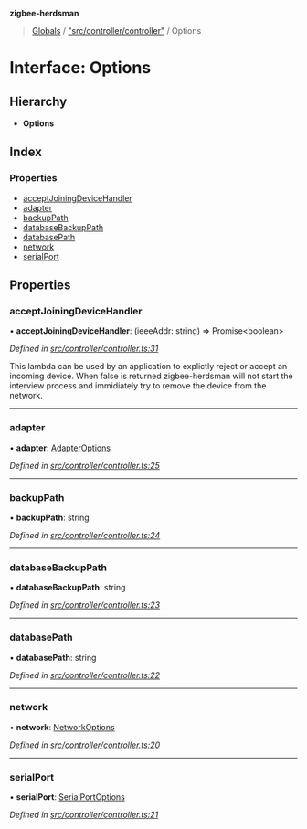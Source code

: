 **zigbee-herdsman**

> [Globals](../README.md) / ["src/controller/controller"](../modules/_src_controller_controller_.md) / Options

# Interface: Options

## Hierarchy

* **Options**

## Index

### Properties

* [acceptJoiningDeviceHandler](_src_controller_controller_.options.md#acceptjoiningdevicehandler)
* [adapter](_src_controller_controller_.options.md#adapter)
* [backupPath](_src_controller_controller_.options.md#backuppath)
* [databaseBackupPath](_src_controller_controller_.options.md#databasebackuppath)
* [databasePath](_src_controller_controller_.options.md#databasepath)
* [network](_src_controller_controller_.options.md#network)
* [serialPort](_src_controller_controller_.options.md#serialport)

## Properties

### acceptJoiningDeviceHandler

•  **acceptJoiningDeviceHandler**: (ieeeAddr: string) => Promise\<boolean>

*Defined in [src/controller/controller.ts:31](https://github.com/Koenkk/zigbee-herdsman/blob/master/src/src/controller/controller.ts#L31)*

This lambda can be used by an application to explictly reject or accept an incoming device.
When false is returned zigbee-herdsman will not start the interview process and immidiately
try to remove the device from the network.

___

### adapter

•  **adapter**: [AdapterOptions](_src_adapter_tstype_.adapteroptions.md)

*Defined in [src/controller/controller.ts:25](https://github.com/Koenkk/zigbee-herdsman/blob/master/src/src/controller/controller.ts#L25)*

___

### backupPath

•  **backupPath**: string

*Defined in [src/controller/controller.ts:24](https://github.com/Koenkk/zigbee-herdsman/blob/master/src/src/controller/controller.ts#L24)*

___

### databaseBackupPath

•  **databaseBackupPath**: string

*Defined in [src/controller/controller.ts:23](https://github.com/Koenkk/zigbee-herdsman/blob/master/src/src/controller/controller.ts#L23)*

___

### databasePath

•  **databasePath**: string

*Defined in [src/controller/controller.ts:22](https://github.com/Koenkk/zigbee-herdsman/blob/master/src/src/controller/controller.ts#L22)*

___

### network

•  **network**: [NetworkOptions](_src_adapter_tstype_.networkoptions.md)

*Defined in [src/controller/controller.ts:20](https://github.com/Koenkk/zigbee-herdsman/blob/master/src/src/controller/controller.ts#L20)*

___

### serialPort

•  **serialPort**: [SerialPortOptions](_src_adapter_tstype_.serialportoptions.md)

*Defined in [src/controller/controller.ts:21](https://github.com/Koenkk/zigbee-herdsman/blob/master/src/src/controller/controller.ts#L21)*
